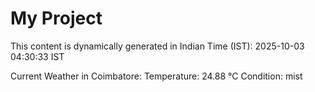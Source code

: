 # My Project

This content is dynamically generated in Indian Time (IST): 2025-10-03 04:30:33 IST


Current Weather in Coimbatore:
Temperature: 24.88 °C
Condition: mist
